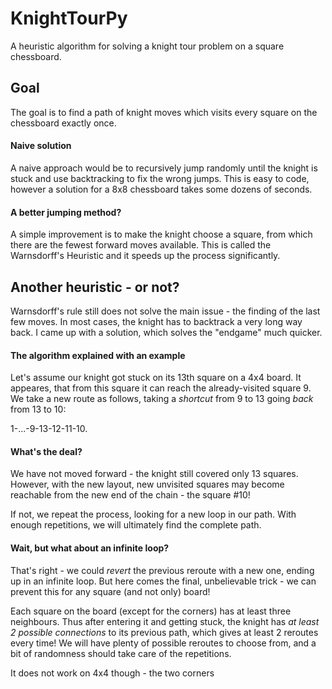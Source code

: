 # KnightTourPy

A heuristic algorithm for solving a knight tour problem on a square chessboard.

## Goal

The goal is to find a path of knight moves which visits every square on the chessboard exactly once.

#### Naive solution

A naive approach would be to recursively jump randomly until the knight is stuck
and use backtracking to fix the wrong jumps. This is easy to code, however a solution for
a 8x8 chessboard takes some dozens of seconds.

#### A better jumping method?

A simple improvement is to make the knight choose a square, from which there are the fewest forward moves available.
This is called the Warnsdorff's Heuristic and it speeds up the process significantly.

## Another heuristic - or not?

Warnsdorff's rule still does not solve the main issue - the finding of the last few moves. 
In most cases, the knight has to backtrack a very long way back. I came up with a solution,
which solves the "endgame" much quicker.

#### The algorithm explained with an example

Let's assume our knight got stuck on its 13th square on a 4x4 board. It appeares, that from this square it can reach the already-visited 
square 9. We take a new route as follows, taking a *shortcut* from 9 to 13 going *back* from 13 to 10:

1-...-9-13-12-11-10.

#### What's the deal?

We have not moved forward - the knight still covered only 13 squares.
However, with the new layout, new unvisited squares may become reachable from the new end of the chain - the square #10!

If not, we repeat the process, looking for a new loop in our path.
With enough repetitions, we will ultimately find the complete path.

#### Wait, but what about an infinite loop?

That's right - we could *revert* the previous reroute with a new one, ending up in an infinite loop.
But here comes the final, unbelievable trick - we can prevent this for any square (and not only) board!

Each square on the board (except for the corners) has at least three neighbours. Thus after entering it and getting stuck,
the knight has *at least 2 possible connections* to its previous path, which gives at least 2 reroutes every time!
We will have plenty of possible reroutes to choose from, and a bit of randomness should take care of the repetitions.

It does not work on 4x4 though - the two corners

